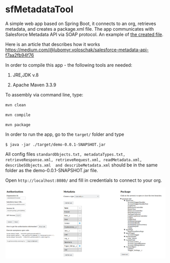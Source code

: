 # sfMetadataTool

A simple web app based on Spring Boot, it connects to an org, retrieves metadata, and creates a package.xml file. The app communicates with Salesforce Metadata API via SOAP protocol. An example of [the created file](https://github.com/lubomyrV/sfMetadataTool/blob/master/package.xml).

Here is an article that describes how it works https://medium.com/@lubomyr.voloschak/salesforce-metadata-api-f7aa2fb94f76

In order to compile this app - the following tools are needed:

1) JRE,JDK v.8

2) Apache Maven 3.3.9

To assembly via command line, type:

`mvn clean`

`mvn compile`

`mvn package`

In order to run the app, go to the `target/` folder and type

`$ java -jar ./target/demo-0.0.1-SNAPSHOT.jar`

All config files `standardObjects.txt, metadataTypes.txt, retrieveResponse.xml, retrieveRequest.xml, readMetadata.xml, describeSObjects.xml  and describeMetadata.xml` should be in the same folder as the demo-0.0.1-SNAPSHOT.jar file.

Open `http://localhost:8080/` and fill in credentials to connect to your org.

![example](https://github.com/lubomyrV/sfMetadataTool/blob/master/sfmd2.png)
